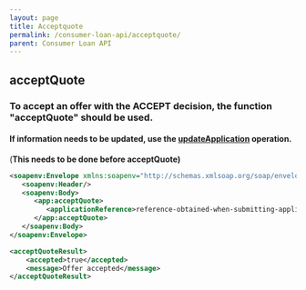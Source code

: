 ```yaml
---
layout: page
title: Acceptquote
permalink: /consumer-loan-api/acceptquote/
parent: Consumer Loan API
---
```



## acceptQuote 

### To accept an offer with the ACCEPT decision, the function "acceptQuote" should be used.
#### If information needs to be updated, use the [updateApplication](/consumer-loan-api/updateapplication/) operation.
(**This needs to be done before acceptQuote)**

```xml
<soapenv:Envelope xmlns:soapenv="http://schemas.xmlsoap.org/soap/envelope/" xmlns:app="http://consumerloan.resurs.com/v1/msg/application">
   <soapenv:Header/>
   <soapenv:Body>
      <app:acceptQuote>
         <applicationReference>reference-obtained-when-submitting-application</applicationReference>
      </app:acceptQuote>
   </soapenv:Body>
</soapenv:Envelope>
```
```xml
<acceptQuoteResult>
    <accepted>true</accepted>
    <message>Offer accepted</message>
</acceptQuoteResult>
```
